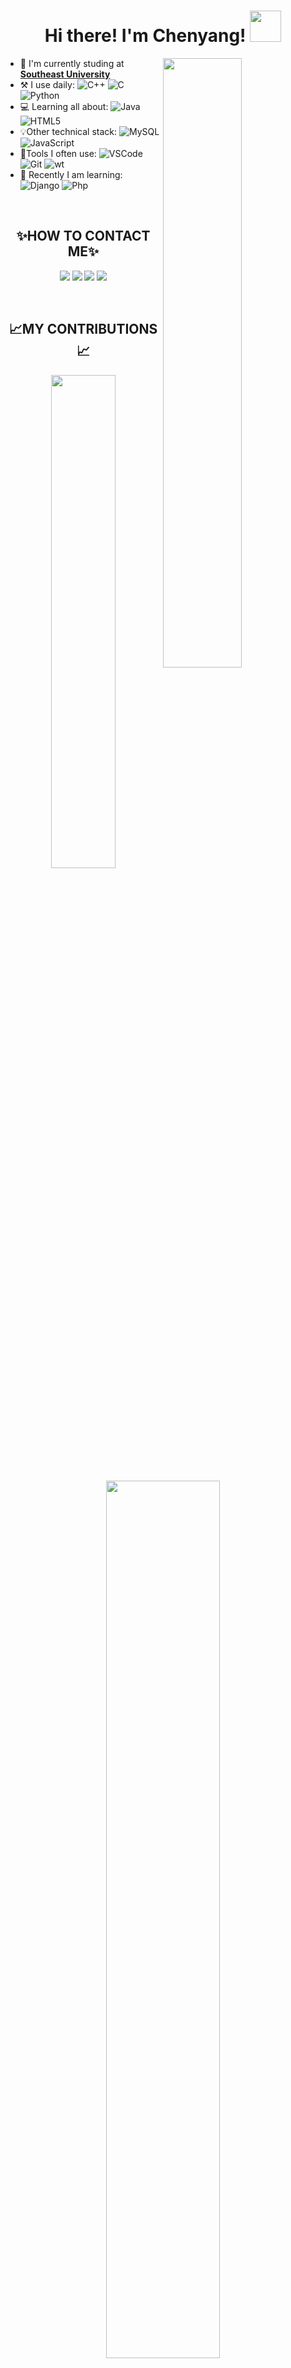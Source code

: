 <h1 align="center"> Hi there! I'm Chenyang! <img src="https://media.giphy.com/media/mGcNjsfWAjY5AEZNw6/giphy.gif" width="50"> </h1>

<img align="right" width="50%" src="https://github-readme-stats.vercel.app/api?username=wcy-dt&show_icons=true&hide_border=true" />

- 🏢 I'm currently studing at [**Southeast University**](https://www.seu.edu.cn/)
- :hammer_and_pick: I use daily: ![C++](https://img.shields.io/badge/-C++-00599C?style=flat&logo=Cplusplus&logoColor=ffffff) ![C](https://img.shields.io/badge/-C-A8B9CC?style=flat&logo=C&logoColor=ffffff) ![Python](https://img.shields.io/badge/-Python-3776AB?style=flat&logo=Python&logoColor=ffffff)
- 💻 Learning all about: ![Java](https://img.shields.io/badge/-java-007396?style=flat&logo=java&logoColor=ffffff) ![HTML5](https://img.shields.io/badge/-HTML5-E34F26?style=flat&logo=html5&logoColor=ffffff)
- 💡Other technical stack: ![MySQL](https://img.shields.io/badge/-MySQL-4479A1?style=flat&logo=mysql&logoColor=ffffff) ![JavaScript](https://img.shields.io/badge/-JavaScript-F7DF1E?style=flat&logo=javascript&logoColor=ffffff) 
- 🔧Tools I often use: ![VSCode](https://img.shields.io/badge/-VSCode-007ACC?style=flat&logo=visual%20studio%20code&logoColor=ffffff) ![Git](https://img.shields.io/badge/-Git-F05032?style=flat&logo=git&logoColor=ffffff) ![wt](https://img.shields.io/badge/-WT-4D4D4D?style=flat&logo=windows%20terminal&logoColor=ffffff) 
- 🌱 Recently I am learning: ![Django](https://img.shields.io/badge/-Django-092E20?style=flat&logo=Django&logoColor=ffffff) ![Php](https://img.shields.io/badge/-php-777BB4?style=flat&logo=php&logoColor=ffffff) 

<br/>

<h2 align="center"> ✨HOW TO CONTACT ME✨</h2>

<p align="center"><a href="mailto:dt_chenyang@163.com"><img src="https://img.shields.io/badge/-dt_chenyang@163-EA4335?style=flat-square&logo=gmail&logoColor=white" /></a> <a href="https://twitter.com/Chenyan32433045/"><img src="https://img.shields.io/badge/-chenyang-1DA1F2?style=flat-square&logo=Twitter&logoColor=white&link=https://twitter.com/moshfiqrony/"/></a> <a href="https://www.zhihu.com/people/wu-chang-yu-99-22"><img src="https://img.shields.io/badge/-嘤嘤怪-0084FF?style=flat-square&logo=zhihu&logoColor=white"/></a> <a href="https://github.com/WCY-dt"/><img src="https://img.shields.io/badge/-WCYdt-181717?style=flat-square&logo=github"/></a></p>

<br/>

<h2 align="center"> 📈MY CONTRIBUTIONS📈</h2>

<p align="center"><img  width="45%" src="http://github-readme-streak-stats.herokuapp.com?user=wcy-dt&dates=00000072&border=00000000&stroke=0000000F" /></p>

<p align="center"><img  width="60%" src="https://activity-graph.herokuapp.com/graph?username=wcy-dt&hide_border=true&bg_color=white&hide_title=true&line=007ACC&point=181717&color=181717" /></p>

<br/>

<h2 align="center">📚RECENT UPDATES OF MY BLOGS📚</h2>

<p align="center"><a href="https://wcy-dt.github.io/buffer_overflow">【SEED Labs】Buffer-Overflow Attack - 2021-07-11</a></p>
<p align="center"><a href="https://wcy-dt.github.io/cmake">CMake教程 - 2021-07-04</a></p>
<p align="center"><a href="https://wcy-dt.github.io/%E4%BF%A1%E5%8F%B7%E4%B8%8E%E7%BA%BF%E6%80%A7%E7%B3%BB%E7%BB%9F%E7%AC%94%E8%AE%B0">信号与线性系统笔记 - 2021-05-27</a></p>
<p align="center"><a href="https://wcy-dt.github.io/%E7%BD%91%E7%BB%9C%E6%B5%81">【算法】网络流 - 2021-05-26</a></p>
<p align="center"><a href="https://wcy-dt.github.io/%E5%86%99%E5%9C%A8520">写在520 - 2021-05-20</a></p>
<p align="center"><a href="https://wcy-dt.github.io/Nyquist's-Theorem-&-Shannon's-Theorem">Nyquist's Theorem & Shannon's Theorem - 2021-05-10</a></p>

